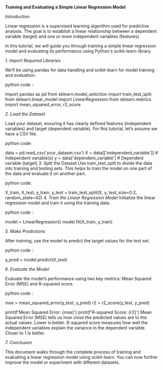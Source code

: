 **Training and Evaluating a Simple Linear Regression Model**

*Introduction*

Linear regression is a supervised learning algorithm used for predictive analysis. The goal is to establish a linear relationship between a dependent variable (target) and one or more independent variables (features).

In this tutorial, we will guide you through training a simple linear regression model and evaluating its performance using Python's scikit-learn library.

*1. Import Required Libraries*

We’ll be using pandas for data handling and scikit-learn for model training and evaluation.

python code :

import pandas as pd
from sklearn.model_selection import train_test_split
from sklearn.linear_model import LinearRegression
from sklearn.metrics import mean_squared_error, r2_score

*2. Load the Dataset*

Load your dataset, ensuring it has clearly defined features (independent variables) and target (dependent variable). For this tutorial, let’s assume we have a CSV file.

python code:

data = pd.read_csv('your_dataset.csv')
X = data[['independent_variable']]  # Independent variable(s)
y = data['dependent_variable']      # Dependent variable (target)
3. Split the Dataset
Use train_test_split to divide the data into training and testing sets. This helps to train the model on one part of the data and evaluate it on another part.

python code:

X_train, X_test, y_train, y_test = train_test_split(X, y, test_size=0.2, random_state=42)
*4. Train the Linear Regression Model*
Initialize the linear regression model and train it using the training data.

python code :

model = LinearRegression()
model.fit(X_train, y_train)

*5. Make Predictions*

After training, use the model to predict the target values for the test set.

python code :

y_pred = model.predict(X_test)

*6. Evaluate the Model*

Evaluate the model’s performance using two key metrics: Mean Squared Error (MSE) and R-squared score.

python code :

mse = mean_squared_error(y_test, y_pred)
r2 = r2_score(y_test, y_pred)

print(f'Mean Squared Error: {mse}')
print(f'R-squared Score: {r2}')
Mean Squared Error (MSE) tells us how close the predicted values are to the actual values. Lower is better.
R-squared score measures how well the independent variables explain the variance in the dependent variable. Closer to 1 is better.

*7. Conclusion*

This document walks through the complete process of training and evaluating a linear regression model using scikit-learn. You can now further improve the model or experiment with different datasets.

